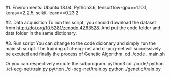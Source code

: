 #1. Environments:
Ubuntu 18.04, Python3.6, tensorflow-gpu==1.10.1, keras==2.2.5, scikit-learn==0.23.2

#2. Data acquisition
To run this script, you should download the dataset from http://doi.org/10.5281/zenodo.4263528. And put the code folder and data folder in the same dictionary.

#3. Run script
You can change to the code dicionary and simply run the main.sh script. The training of cl-ecg-net and cl-pcg-net will successively be excuted and finally the process of Genetic Algorithm.
cd ./code
. main.sh

Or you can respectively excute the subprogram.
python3
cd ./code/
python ./cl-ecg-net/train.py
python ./cl-pcg-net/train.py
python ./genetic/train.py
